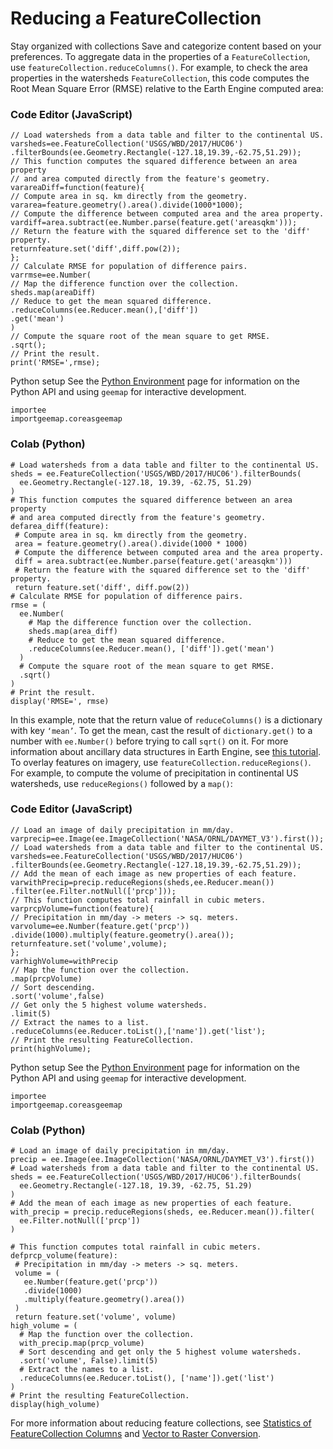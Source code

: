  
#  Reducing a FeatureCollection 
Stay organized with collections  Save and categorize content based on your preferences. 
To aggregate data in the properties of a `FeatureCollection`, use `featureCollection.reduceColumns()`. For example, to check the area properties in the watersheds `FeatureCollection`, this code computes the Root Mean Square Error (RMSE) relative to the Earth Engine computed area:
### Code Editor (JavaScript)
```
// Load watersheds from a data table and filter to the continental US.
varsheds=ee.FeatureCollection('USGS/WBD/2017/HUC06')
.filterBounds(ee.Geometry.Rectangle(-127.18,19.39,-62.75,51.29));
// This function computes the squared difference between an area property
// and area computed directly from the feature's geometry.
varareaDiff=function(feature){
// Compute area in sq. km directly from the geometry.
vararea=feature.geometry().area().divide(1000*1000);
// Compute the difference between computed area and the area property.
vardiff=area.subtract(ee.Number.parse(feature.get('areasqkm')));
// Return the feature with the squared difference set to the 'diff' property.
returnfeature.set('diff',diff.pow(2));
};
// Calculate RMSE for population of difference pairs.
varrmse=ee.Number(
// Map the difference function over the collection.
sheds.map(areaDiff)
// Reduce to get the mean squared difference.
.reduceColumns(ee.Reducer.mean(),['diff'])
.get('mean')
)
// Compute the square root of the mean square to get RMSE.
.sqrt();
// Print the result.
print('RMSE=',rmse);
```

Python setup
See the [ Python Environment](https://developers.google.com/earth-engine/guides/python_install) page for information on the Python API and using `geemap` for interactive development.
```
importee
importgeemap.coreasgeemap
```

### Colab (Python)
```
# Load watersheds from a data table and filter to the continental US.
sheds = ee.FeatureCollection('USGS/WBD/2017/HUC06').filterBounds(
  ee.Geometry.Rectangle(-127.18, 19.39, -62.75, 51.29)
)
# This function computes the squared difference between an area property
# and area computed directly from the feature's geometry.
defarea_diff(feature):
 # Compute area in sq. km directly from the geometry.
 area = feature.geometry().area().divide(1000 * 1000)
 # Compute the difference between computed area and the area property.
 diff = area.subtract(ee.Number.parse(feature.get('areasqkm')))
 # Return the feature with the squared difference set to the 'diff' property.
 return feature.set('diff', diff.pow(2))
# Calculate RMSE for population of difference pairs.
rmse = (
  ee.Number(
    # Map the difference function over the collection.
    sheds.map(area_diff)
    # Reduce to get the mean squared difference.
    .reduceColumns(ee.Reducer.mean(), ['diff']).get('mean')
  )
  # Compute the square root of the mean square to get RMSE.
  .sqrt()
)
# Print the result.
display('RMSE=', rmse)
```

In this example, note that the return value of `reduceColumns()` is a dictionary with key `‘mean’`. To get the mean, cast the result of `dictionary.get()` to a number with `ee.Number()` before trying to call `sqrt()` on it. For more information about ancillary data structures in Earth Engine, see [this tutorial](https://developers.google.com/earth-engine/tutorials/tutorial_js_01).
To overlay features on imagery, use `featureCollection.reduceRegions()`. For example, to compute the volume of precipitation in continental US watersheds, use `reduceRegions()` followed by a `map()`:
### Code Editor (JavaScript)
```
// Load an image of daily precipitation in mm/day.
varprecip=ee.Image(ee.ImageCollection('NASA/ORNL/DAYMET_V3').first());
// Load watersheds from a data table and filter to the continental US.
varsheds=ee.FeatureCollection('USGS/WBD/2017/HUC06')
.filterBounds(ee.Geometry.Rectangle(-127.18,19.39,-62.75,51.29));
// Add the mean of each image as new properties of each feature.
varwithPrecip=precip.reduceRegions(sheds,ee.Reducer.mean())
.filter(ee.Filter.notNull(['prcp']));
// This function computes total rainfall in cubic meters.
varprcpVolume=function(feature){
// Precipitation in mm/day -> meters -> sq. meters.
varvolume=ee.Number(feature.get('prcp'))
.divide(1000).multiply(feature.geometry().area());
returnfeature.set('volume',volume);
};
varhighVolume=withPrecip
// Map the function over the collection.
.map(prcpVolume)
// Sort descending.
.sort('volume',false)
// Get only the 5 highest volume watersheds.
.limit(5)
// Extract the names to a list.
.reduceColumns(ee.Reducer.toList(),['name']).get('list');
// Print the resulting FeatureCollection.
print(highVolume);
```

Python setup
See the [ Python Environment](https://developers.google.com/earth-engine/guides/python_install) page for information on the Python API and using `geemap` for interactive development.
```
importee
importgeemap.coreasgeemap
```

### Colab (Python)
```
# Load an image of daily precipitation in mm/day.
precip = ee.Image(ee.ImageCollection('NASA/ORNL/DAYMET_V3').first())
# Load watersheds from a data table and filter to the continental US.
sheds = ee.FeatureCollection('USGS/WBD/2017/HUC06').filterBounds(
  ee.Geometry.Rectangle(-127.18, 19.39, -62.75, 51.29)
)
# Add the mean of each image as new properties of each feature.
with_precip = precip.reduceRegions(sheds, ee.Reducer.mean()).filter(
  ee.Filter.notNull(['prcp'])
)

# This function computes total rainfall in cubic meters.
defprcp_volume(feature):
 # Precipitation in mm/day -> meters -> sq. meters.
 volume = (
   ee.Number(feature.get('prcp'))
   .divide(1000)
   .multiply(feature.geometry().area())
 )
 return feature.set('volume', volume)
high_volume = (
  # Map the function over the collection.
  with_precip.map(prcp_volume)
  # Sort descending and get only the 5 highest volume watersheds.
  .sort('volume', False).limit(5)
  # Extract the names to a list.
  .reduceColumns(ee.Reducer.toList(), ['name']).get('list')
)
# Print the resulting FeatureCollection.
display(high_volume)
```

For more information about reducing feature collections, see [Statistics of FeatureCollection Columns](https://developers.google.com/earth-engine/guides/reducers_reduce_columns) and [Vector to Raster Conversion](https://developers.google.com/earth-engine/guides/reducers_reduce_to_image).
